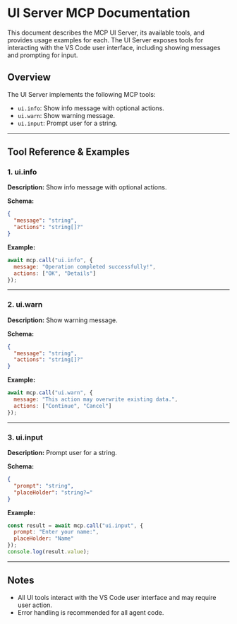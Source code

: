 # UI Server MCP Documentation

This document describes the MCP UI Server, its available tools, and provides usage examples for each. The UI Server exposes tools for interacting with the VS Code user interface, including showing messages and prompting for input.

## Overview

The UI Server implements the following MCP tools:

- `ui.info`: Show info message with optional actions.
- `ui.warn`: Show warning message.
- `ui.input`: Prompt user for a string.

---

## Tool Reference & Examples

### 1. ui.info
**Description:** Show info message with optional actions.

**Schema:**
```json
{
  "message": "string",
  "actions": "string[]?"
}
```

**Example:**
```js
await mcp.call("ui.info", {
  message: "Operation completed successfully!",
  actions: ["OK", "Details"]
});
```

---

### 2. ui.warn
**Description:** Show warning message.

**Schema:**
```json
{
  "message": "string",
  "actions": "string[]?"
}
```

**Example:**
```js
await mcp.call("ui.warn", {
  message: "This action may overwrite existing data.",
  actions: ["Continue", "Cancel"]
});
```

---

### 3. ui.input
**Description:** Prompt user for a string.

**Schema:**
```json
{
  "prompt": "string",
  "placeHolder": "string?="
}
```

**Example:**
```js
const result = await mcp.call("ui.input", {
  prompt: "Enter your name:",
  placeHolder: "Name"
});
console.log(result.value);
```

---

## Notes
- All UI tools interact with the VS Code user interface and may require user action.
- Error handling is recommended for all agent code.
